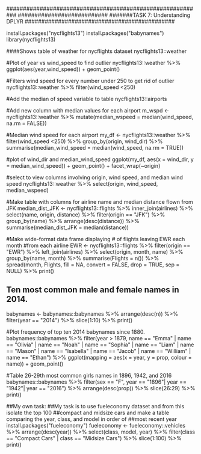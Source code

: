 ###########################################################
###########################
#######TASK 7: Understanding DPLYR
#############################################

install.packages("nycflights13")
install.packages("babynames")
library(nycflights13)

####Shows table of weather for nycflights dataset
nycflights13::weather

#Plot of year vs wind_speed to find outlier
nycflights13::weather %>%
  ggplot(aes(year,wind_speed)) +
  geom_point()

#Filters wind speed for every number under 250 to get rid of outlier
nycflights13::weather %>%
  filter(wind_speed <250)

#Add the median of speed variable to table
nycflights13::airports

#Add new column with median values for each airport
m_wspd <- nycflights13::weather %>%
  mutate(median_wspeed = median(wind_speed, na.rm = FALSE))

#Median wind speed for each airport
my_df <- nycflights13::weather %>%
  filter(wind_speed <250) %>%
  group_by(origin, wind_dir) %>%
  summarise(median_wind_speed = median(wind_speed, na.rm = TRUE))

#plot of wind_dir and median_wind_speed
ggplot(my_df, aes(x = wind_dir, y = median_wind_speed)) +
  geom_point() +
  facet_wrap(~origin)

#select to view columns involving origin, wind speed, and median wind speed
nycflights13::weather %>%
  select(origin, wind_speed, median_wspeed)

#Make table with columns for airline name and median distance flown from JFK
median_dist_JFK <- nycflights13::flights %>%
  inner_join(airlines) %>%
  select(name, origin, distance) %>%
  filter(origin == "JFK") %>%
  group_by(name) %>%
  arrange(desc(distance)) %>%
  summarise(median_dist_JFK = median(distance))

#Make wide-format data frame displaying # of flights leaving EWR each month
#from each airline
EWR <- nycflights13::flights %>%
  filter(origin == "EWR") %>%
  left_join(airlines) %>%
  select(origin, month, name) %>%
  group_by(name, month) %>%
  summarise(Flights = n()) %>%
  spread(month, Flights, fill = NA, convert = FALSE, drop = TRUE, sep = NULL) %>%
  print()

## Ten most common male and female names in 2014. 
babynames <- babynames::babynames %>%
  arrange(desc(n)) %>%
  filter(year == "2014") %>%
  slice(1:10) %>%
  print()

#Plot frequency of top ten 2014 babynames since 1880.
babynames::babynames %>%
  filter(year > 1879, name == "Emma" | name == "Olivia" | name == "Noah" | name == "Sophia" | name == "Liam" | name == "Mason" | name == "Isabella" | name == "Jacob" |  name == "William" | name == "Ethan") %>%
  ggplot(mapping = aes(x = year, y = prop, colour = name)) +
  geom_point()

  
#Table 26-29th most common girls names in 1896, 1942, and 2016
babynames::babynames %>%
  filter(sex == "F", year == "1896"| year == "1942"| year == "2016") %>%
  arrange(desc(prop)) %>%
  slice(26:29) %>%
  print()

##My own task:
  ##My task is to use fueleconomy dataset and from this isolate the top 100 
  ##compact and midsize cars and make a table comparing the year, class, and model in order of
  ##most recent year
install.packages("fueleconomy")
fueleconomy <- fueleconomy::vehicles %>%
  arrange(desc(year)) %>%
  select(class, model, year) %>%
  filter(class == "Compact Cars" | class == "Midsize Cars") %>%
  slice(1:100) %>%
  print()


